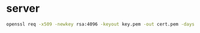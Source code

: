 
# server

```bash
openssl req -x509 -newkey rsa:4096 -keyout key.pem -out cert.pem -days 365 -nodes
```
